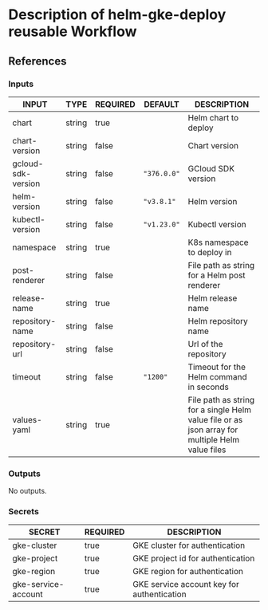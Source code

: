 # Description of helm-gke-deploy reusable Workflow

## References

### Inputs

<!-- AUTO-DOC-INPUT:START - Do not remove or modify this section -->

| INPUT              | TYPE   | REQUIRED | DEFAULT     | DESCRIPTION                                                                                     |
| ------------------ | ------ | -------- | ----------- | ----------------------------------------------------------------------------------------------- |
| chart              | string | true     |             | Helm chart to deploy                                                                            |
| chart-version      | string | false    |             | Chart version                                                                                   |
| gcloud-sdk-version | string | false    | `"376.0.0"` | GCloud SDK version                                                                              |
| helm-version       | string | false    | `"v3.8.1"`  | Helm version                                                                                    |
| kubectl-version    | string | false    | `"v1.23.0"` | Kubectl version                                                                                 |
| namespace          | string | true     |             | K8s namespace to deploy in                                                                      |
| post-renderer      | string | false    |             | File path as string for a Helm post renderer                                                    |
| release-name       | string | true     |             | Helm release name                                                                               |
| repository-name    | string | false    |             | Helm repository name                                                                            |
| repository-url     | string | false    |             | Url of the repository                                                                           |
| timeout            | string | false    | `"1200"`    | Timeout for the Helm command in seconds                                                         |
| values-yaml        | string | true     |             | File path as string for a single Helm value file or as json array for multiple Helm value files |

<!-- AUTO-DOC-INPUT:END -->

### Outputs

<!-- AUTO-DOC-OUTPUT:START - Do not remove or modify this section -->

No outputs.

<!-- AUTO-DOC-OUTPUT:END -->

### Secrets

<!-- AUTO-DOC-SECRETS:START - Do not remove or modify this section -->

| SECRET              | REQUIRED | DESCRIPTION                                |
| ------------------- | -------- | ------------------------------------------ |
| gke-cluster         | true     | GKE cluster for authentication             |
| gke-project         | true     | GKE project id for authentication          |
| gke-region          | true     | GKE region for authentication              |
| gke-service-account | true     | GKE service account key for authentication |

<!-- AUTO-DOC-SECRETS:END -->
